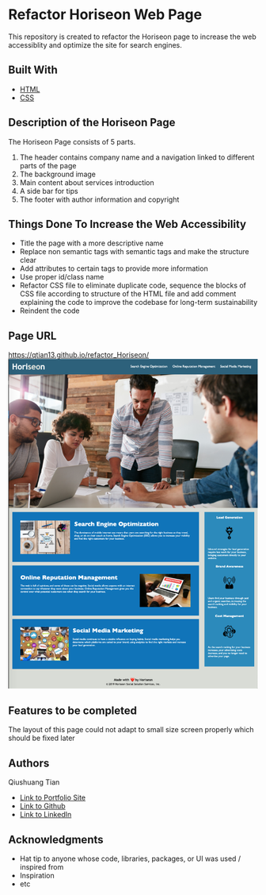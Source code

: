 # Refactor Horiseon Web Page
This repository is created to refactor the Horiseon page to increase the web accessiblity and optimize the site for search engines.

## Built With

* [HTML](https://developer.mozilla.org/en-US/docs/Web/HTML)
* [CSS](https://developer.mozilla.org/en-US/docs/Web/CSS)

## Description of the Horiseon Page
The Horiseon Page consists of 5 parts.
1. The header contains company name and a navigation linked to different parts of the page
1. The background image
1. Main content about services introduction
1. A side bar for tips
1. The footer with author information and copyright

## Things Done To Increase the Web Accessibility
* Title the page with a more descriptive name
* Replace non semantic tags with semantic tags and make the structure clear
* Add attributes to certain tags to provide more information
* Use proper id/class name
* Refactor CSS file to eliminate duplicate code, sequence the blocks of CSS file according to structure of the HTML file and add comment explaining the code to improve the codebase for long-term sustainability
* Reindent the code

## Page URL
https://qtian13.github.io/refactor_Horiseon/
![Horiseon Homepage](assets/images/HoriseonHomepage.png)


## Features to be completed
The layout of this page could not adapt to small size screen properly which should be fixed later

## Authors
Qiushuang Tian
- [Link to Portfolio Site](#)
- [Link to Github](https://github.com/qtian13)
- [Link to LinkedIn](https://www.linkedin.com/in/qiushuang-tian-a9754248/)


## Acknowledgments

* Hat tip to anyone whose code, libraries, packages, or UI was used  / inspired from
* Inspiration
* etc





